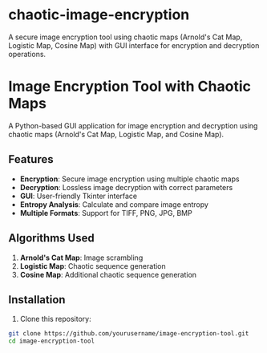 # chaotic-image-encryption
A secure image encryption tool using chaotic maps (Arnold's Cat Map, Logistic Map, Cosine Map) with GUI interface for encryption and decryption operations.

# Image Encryption Tool with Chaotic Maps

A Python-based GUI application for image encryption and decryption using chaotic maps (Arnold's Cat Map, Logistic Map, and Cosine Map).

## Features

- **Encryption**: Secure image encryption using multiple chaotic maps
- **Decryption**: Lossless image decryption with correct parameters
- **GUI**: User-friendly Tkinter interface
- **Entropy Analysis**: Calculate and compare image entropy
- **Multiple Formats**: Support for TIFF, PNG, JPG, BMP

## Algorithms Used

1. **Arnold's Cat Map**: Image scrambling
2. **Logistic Map**: Chaotic sequence generation
3. **Cosine Map**: Additional chaotic sequence generation

## Installation

1. Clone this repository:
```bash
git clone https://github.com/yourusername/image-encryption-tool.git
cd image-encryption-tool

